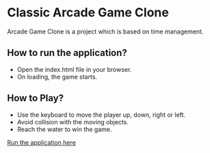 # Classic Arcade Game Clone
Arcade Game Clone is a project which is based on time management.

## How to run the application?
* Open the index.html file in your browser.
* On loading, the game starts.

## How to Play?
* Use the keyboard to move the player up, down, right or left.
* Avoid collision with the moving objects.
* Reach the water to win the game.

[Run the application here](https://padhma.github.io/Classic-Arcade-Game-Clone/)
